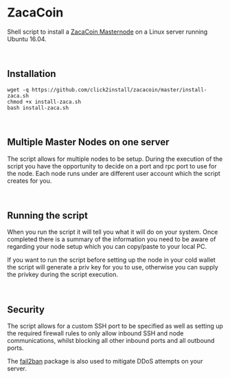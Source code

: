 # ZacaCoin

Shell script to install a [ZacaCoin Masternode](https://bitcointalk.org/index.php?topic=2988037.0) on a Linux server running Ubuntu 16.04.

&nbsp;


## Installation
```
wget -q https://github.com/click2install/zacacoin/master/install-zaca.sh  
chmod +x install-zaca.sh
bash install-zaca.sh
```
&nbsp;


## Multiple Master Nodes on one server
The script allows for multiple nodes to be setup. During the execution of the script you have the opportunity to decide on a port and rpc port to use for the node. Each node runs under are different user account which the script creates for you.

&nbsp;


## Running the script
When you run the script it will tell you what it will do on your system. Once completed there is a summary of the information you need to be aware of regarding your node setup which you can copy/paste to your local PC.

If you want to run the script before setting up the node in your cold wallet the script will generate a priv key for you to use, otherwise you can supply the privkey during the script execution.

&nbsp;

## Security
The script allows for a custom SSH port to be specified as well as setting up the required firewall rules to only allow inbound SSH and node communications, whilst blocking all other inbound ports and all outbound ports.

The [fail2ban](https://www.fail2ban.org/wiki/index.php/Main_Page) package is also used to mitigate DDoS attempts on your server.



